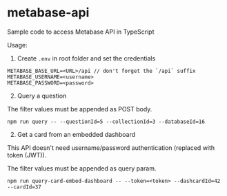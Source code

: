 # metabase-api

Sample code to access Metabase API in TypeScript

Usage:

1. Create `.env` in root folder and set the credentials

```
METABASE_BASE_URL=<URL>/api // don't forget the `/api` suffix
METABASE_USERNAME=<username>
METABASE_PASSWORD=<password>
```

2. Query a question

The filter values must be appended as POST body.

```
npm run query -- --questionId=5 --collectionId=3 --databaseId=16
```

2. Get a card from an embedded dashboard

This API doesn't need username/password authentication (replaced with token (JWT)).

The filter values must be appended as query param.

```
npm run query-card-embed-dashboard -- --token=<token> --dashcardId=42 --cardId=37
```
